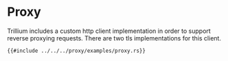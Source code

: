 # Proxy

Trillium includes a custom http client implementation in order to
support reverse proxying requests. There are two tls implementations
for this client.

```rust,noplaypen
{{#include ../../../proxy/examples/proxy.rs}}
```
